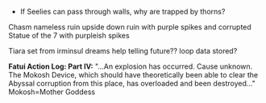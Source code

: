 - If Seelies can pass through walls, why are trapped by thorns?

Chasm nameless ruin upside down ruin with purple spikes and corrupted Statue of the 7 with purpleish spikes

Tiara set from irminsul dreams help telling future?? loop data stored?

**Fatui Action Log: Part IV:** "...An explosion has occurred. Cause unknown. The Mokosh Device, which should have theoretically been able to clear the Abyssal corruption from this place, has overloaded and been destroyed..." Mokosh=Mother Goddess